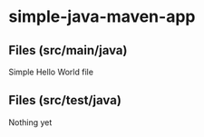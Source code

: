# simple-java-maven-app

## Files (src/main/java)

Simple Hello World file

## Files (src/test/java)

Nothing yet 